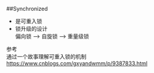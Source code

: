 ##Synchronized
+ 是可重入锁
+ 锁升级的设计  
偏向锁 --> 自旋锁 --> 重量级锁  

参考  
通过一个故事理解可重入锁的机制 https://www.cnblogs.com/gxyandwmm/p/9387833.html